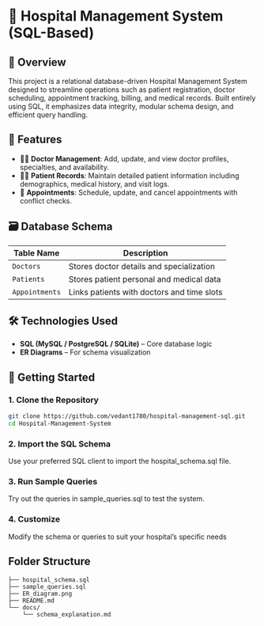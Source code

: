 # 🏥 Hospital Management System (SQL-Based)

## 📌 Overview
This project is a relational database-driven Hospital Management System designed to streamline operations such as patient registration, doctor scheduling, appointment tracking, billing, and medical records. Built entirely using SQL, it emphasizes data integrity, modular schema design, and efficient query handling.

## 🧱 Features
- 👨‍⚕️ **Doctor Management**: Add, update, and view doctor profiles, specialties, and availability.
- 🧑‍🦽 **Patient Records**: Maintain detailed patient information including demographics, medical history, and visit logs.
- 📅 **Appointments**: Schedule, update, and cancel appointments with conflict checks.

## 🗃️ Database Schema

| Table Name       | Description                                 |
|------------------|---------------------------------------------|
| `Doctors`        | Stores doctor details and specialization    |
| `Patients`       | Stores patient personal and medical data    |
| `Appointments`   | Links patients with doctors and time slots  |

## 🛠️ Technologies Used
- **SQL (MySQL / PostgreSQL / SQLite)** – Core database logic
- **ER Diagrams** – For schema visualization


## 🚀 Getting Started

### 1. Clone the Repository
```bash
git clone https://github.com/vedant1780/hospital-management-sql.git
cd Hospital-Management-System
```
### 2. Import the SQL Schema
Use your preferred SQL client to import the hospital_schema.sql file.
### 3. Run Sample Queries
Try out the queries in sample_queries.sql to test the system.
### 4. Customize
Modify the schema or queries to suit your hospital’s specific needs
## Folder Structure
```
├── hospital_schema.sql
├── sample_queries.sql
├── ER_diagram.png
├── README.md
└── docs/
    └── schema_explanation.md
````
